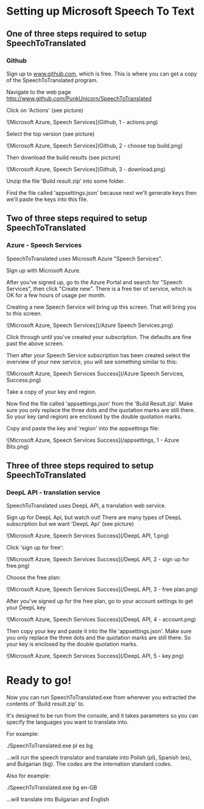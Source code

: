 # Setting up Microsoft Speech To Text

## One of three steps required to setup SpeechToTranslated

### Github

Sign up to www.github.com, which is free. This is where you can get a copy of the SpeechToTranslated program.

Navigate to the web page http://www.github.com/PunkUnicorn/SpeechToTranslated

Click on 'Actions' (see picture)

![Microsoft Azure, Speech Services](Github, 1 - actions.png)

Select the top version (see picture)

![Microsoft Azure, Speech Services](Github, 2 - choose top build.png)

Then download the build results (see picture)

![Microsoft Azure, Speech Services](Github, 3 - download.png)

Unzip the file 'Build result.zip' into some folder.

Find the file called 'appsettings.json' because next we'll generate keys then we'll paste the keys into this file.


## Two of three steps required to setup SpeechToTranslated

### Azure - Speech Services

SpeechToTranslated uses Microsoft Azure "Speech Services".

Sign up with Microsoft Azure.

After you've signed up, go to the Azure Portal and search for "Speech Services", then click "Create new". There is a free tier of service, which is OK for a few hours of usage per month.

Creating a new Speech Service will bring up this screen. That will bring you to this screen. 

![Microsoft Azure, Speech Services](/Azure Speech Services.png)

Click through until you've created your subscription. The defaults are fine past the above screen.

Then after your Speech Service subscription has been created select the overview of your new service, you will see something similar to this:

![Microsoft Azure, Speech Services Success](/Azure Speech Services, Success.png)

Take a copy of your key and region.

Now find the file called 'appsettings.json' from the 'Build Result.zip'. Make sure you only replace the three dots and the quotation marks are still there. So your key (and region) are enclosed by the double quotation marks.

Copy and paste the key and 'region' into the appsettings file:

![Microsoft Azure, Speech Services Success](/appsettings, 1 - Azure Bits.png)


## Three of three steps required to setup SpeechToTranslated

### DeepL API - translation service

SpeechToTranslated uses DeepL API, a translation web service.

Sign up for DeepL Api, but watch out! There are many types of DeepL subscription but we want 'DeepL Api' (see picture)

![Microsoft Azure, Speech Services Success](/DeepL API, 1.png)

Click 'sign up for free':

![Microsoft Azure, Speech Services Success](/DeepL API, 2 - sign up for free.png)

Choose the free plan:

![Microsoft Azure, Speech Services Success](/DeepL API, 3 - free plan.png)

After you've signed up for the free plan, go to your account settings to get your DeepL key

![Microsoft Azure, Speech Services Success](/DeepL API, 4 - account.png)

Then copy your key and paste it into the file 'appsettings.json'. Make sure you only replace the three dots and the quotation marks are still there. So your key is enclosed by the double quotation marks.

![Microsoft Azure, Speech Services Success](/DeepL API, 5 - key.png)


# Ready to go!

Now you can run SpeechToTranslated.exe from wherever you extracted the contents of 'Build result.zip' to.

It's designed to be run from the console, and it takes parameters so you can specify the languages you want to translate into.

For example:

./SpeechToTranslated.exe pl es bg

...will run the speech translator and translate into Polish (pl), Spanish (es), and Bulgarian (bg). The codes are the internation standard codes.

Also for example:

./SpeechToTranslated.exe bg en-GB

...will translate into Bulgarian and English
